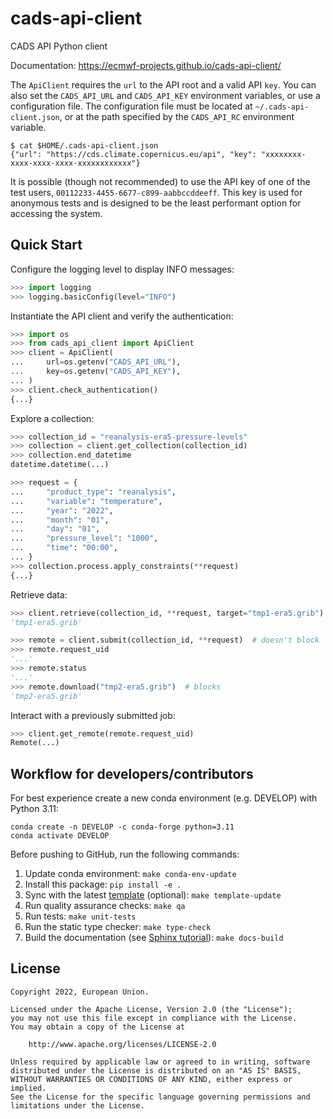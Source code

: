 # cads-api-client

CADS API Python client

Documentation: https://ecmwf-projects.github.io/cads-api-client/

The `ApiClient` requires the `url` to the API root and a valid API `key`. You can also set the `CADS_API_URL` and `CADS_API_KEY` environment variables, or use a configuration file. The configuration file must be located at `~/.cads-api-client.json`, or at the path specified by the `CADS_API_RC` environment variable.

```
$ cat $HOME/.cads-api-client.json
{"url": "https://cds.climate.copernicus.eu/api", "key": "xxxxxxxx-xxxx-xxxx-xxxx-xxxxxxxxxxxx"}
```

It is possible (though not recommended) to use the API key of one of the test users, `00112233-4455-6677-c899-aabbccddeeff`. This key is used for anonymous tests and is designed to be the least performant option for accessing the system.

## Quick Start

Configure the logging level to display INFO messages:

```python
>>> import logging
>>> logging.basicConfig(level="INFO")

```

Instantiate the API client and verify the authentication:

```python
>>> import os
>>> from cads_api_client import ApiClient
>>> client = ApiClient(
...     url=os.getenv("CADS_API_URL"),
...     key=os.getenv("CADS_API_KEY"),
... )
>>> client.check_authentication()
{...}

```

Explore a collection:

```python
>>> collection_id = "reanalysis-era5-pressure-levels"
>>> collection = client.get_collection(collection_id)
>>> collection.end_datetime
datetime.datetime(...)

>>> request = {
...     "product_type": "reanalysis",
...     "variable": "temperature",
...     "year": "2022",
...     "month": "01",
...     "day": "01",
...     "pressure_level": "1000",
...     "time": "00:00",
... }
>>> collection.process.apply_constraints(**request)
{...}

```

Retrieve data:

```python
>>> client.retrieve(collection_id, **request, target="tmp1-era5.grib")  # blocks
'tmp1-era5.grib'

>>> remote = client.submit(collection_id, **request)  # doesn't block
>>> remote.request_uid
'...'
>>> remote.status
'...'
>>> remote.download("tmp2-era5.grib")  # blocks
'tmp2-era5.grib'

```

Interact with a previously submitted job:

```python
>>> client.get_remote(remote.request_uid)
Remote(...)

```

## Workflow for developers/contributors

For best experience create a new conda environment (e.g. DEVELOP) with Python 3.11:

```
conda create -n DEVELOP -c conda-forge python=3.11
conda activate DEVELOP
```

Before pushing to GitHub, run the following commands:

1. Update conda environment: `make conda-env-update`
1. Install this package: `pip install -e .`
1. Sync with the latest [template](https://github.com/ecmwf-projects/cookiecutter-conda-package) (optional): `make template-update`
1. Run quality assurance checks: `make qa`
1. Run tests: `make unit-tests`
1. Run the static type checker: `make type-check`
1. Build the documentation (see [Sphinx tutorial](https://www.sphinx-doc.org/en/master/tutorial/)): `make docs-build`

## License

```
Copyright 2022, European Union.

Licensed under the Apache License, Version 2.0 (the "License");
you may not use this file except in compliance with the License.
You may obtain a copy of the License at

    http://www.apache.org/licenses/LICENSE-2.0

Unless required by applicable law or agreed to in writing, software
distributed under the License is distributed on an "AS IS" BASIS,
WITHOUT WARRANTIES OR CONDITIONS OF ANY KIND, either express or implied.
See the License for the specific language governing permissions and
limitations under the License.
```
